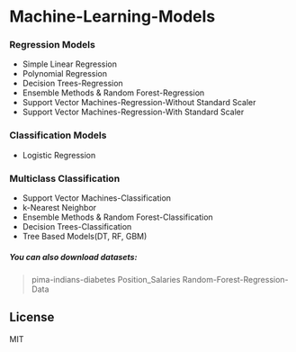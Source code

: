 # Machine-Learning-Models
 
### Regression Models  
  - Simple Linear Regression
  - Polynomial Regression
  - Decision Trees-Regression
  - Ensemble Methods & Random Forest-Regression
  - Support Vector Machines-Regression-Without Standard Scaler
  - Support Vector Machines-Regression-With Standard Scaler

### Classification Models  
   - Logistic Regression

### Multiclass Classification
  - Support Vector Machines-Classification 
  - k-Nearest Neighbor
  - Ensemble Methods & Random Forest-Classification
  - Decision Trees-Classification 
  - Tree Based Models(DT, RF, GBM)
   
##### You can also download datasets:
 
> pima-indians-diabetes
> Position_Salaries
> Random-Forest-Regression-Data 
 
License
----

MIT 
